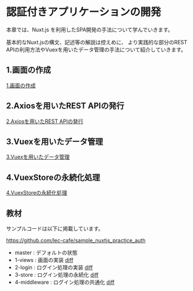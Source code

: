 # 認証付きアプリケーションの開発

本章では、Nuxt.js を利用したSPA開発の手法について学んでいきます。

基本的なNuxt.jsの構文、記述等の解説は控えめに、
より実践的な部分のREST APIの利用方法やVuexを用いたデータ管理の手法について紹介していきます。

## 1.画面の作成

[1.画面の作成](./1.views)

## 2.Axiosを用いたREST APIの発行

[2.Axiosを用いたREST APIの発行](./2.axios)

## 3.Vuexを用いたデータ管理

[3.Vuexを用いたデータ管理](./3.vuex)

## 4.VuexStoreの永続化処理

[4.VuexStoreの永続化処理](./4.vuex-persistent-state)



## 教材

サンプルコードは以下に掲載しています。

https://github.com/lec-cafe/sample_nuxtjs_practice_auth

- master : デフォルトの状態
- 1-views : 画面の実装 [diff](https://github.com/lec-cafe/sample_nuxtjs_practice_auth/compare/master...1-view)
- 2-login : ログイン処理の実装 [diff](https://github.com/lec-cafe/sample_nuxtjs_practice_auth/compare/1-views...2-login)
- 3-store : ログイン処理の永続化 [diff](https://github.com/lec-cafe/sample_nuxtjs_practice_auth/compare/1-views...2-login)
- 4-middleware : ログイン処理の共通化 [diff](https://github.com/lec-cafe/sample_nuxtjs_practice_auth/compare/1-views...2-login)
